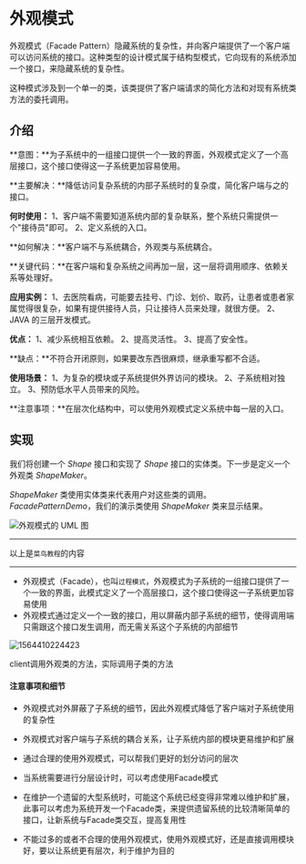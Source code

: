 # 外观模式

外观模式（Facade Pattern）隐藏系统的复杂性，并向客户端提供了一个客户端可以访问系统的接口。这种类型的设计模式属于结构型模式，它向现有的系统添加一个接口，来隐藏系统的复杂性。

这种模式涉及到一个单一的类，该类提供了客户端请求的简化方法和对现有系统类方法的委托调用。

## 介绍

**意图：**为子系统中的一组接口提供一个一致的界面，外观模式定义了一个高层接口，这个接口使得这一子系统更加容易使用。

**主要解决：**降低访问复杂系统的内部子系统时的复杂度，简化客户端与之的接口。

**何时使用：** 1、客户端不需要知道系统内部的复杂联系，整个系统只需提供一个"接待员"即可。 2、定义系统的入口。 

**如何解决：**客户端不与系统耦合，外观类与系统耦合。

**关键代码：**在客户端和复杂系统之间再加一层，这一层将调用顺序、依赖关系等处理好。

**应用实例：** 1、去医院看病，可能要去挂号、门诊、划价、取药，让患者或患者家属觉得很复杂，如果有提供接待人员，只让接待人员来处理，就很方便。 2、JAVA 的三层开发模式。 

**优点：** 1、减少系统相互依赖。 2、提高灵活性。 3、提高了安全性。 

**缺点：**不符合开闭原则，如果要改东西很麻烦，继承重写都不合适。

**使用场景：** 1、为复杂的模块或子系统提供外界访问的模块。 2、子系统相对独立。 3、预防低水平人员带来的风险。 

**注意事项：**在层次化结构中，可以使用外观模式定义系统中每一层的入口。

## 实现

我们将创建一个 *Shape* 接口和实现了 *Shape* 接口的实体类。下一步是定义一个外观类 *ShapeMaker*。

*ShapeMaker* 类使用实体类来代表用户对这些类的调用。*FacadePatternDemo*，我们的演示类使用 *ShapeMaker* 类来显示结果。

![外观模式的 UML 图](https://www.runoob.com/wp-content/uploads/2014/08/facade_pattern_uml_diagram.jpg)

---

以上是`菜鸟教程`的内容

---

- 外观模式（Facade），也叫`过程模式`，外观模式为子系统的一组接口提供了一个一致的界面，此模式定义了一个高层接口，这个接口使得这一子系统更加容易使用
- 外观模式通过定义一个一致的接口，用以屏蔽内部子系统的细节，使得调用端只需跟这个接口发生调用，而无需关系这个子系统的内部细节

![1564410224423](C:\Users\888\AppData\Roaming\Typora\typora-user-images\1564410224423.png)

client调用外观类的方法，实际调用子类的方法

#### 注意事项和细节

- 外观模式对外屏蔽了子系统的细节，因此外观模式降低了客户端对子系统使用的复杂性

- 外观模式对客户端与子系统的耦合关系，让子系统内部的模块更易维护和扩展

- 通过合理的使用外观模式，可以帮我们更好的划分访问的层次

- 当系统需要进行分层设计时，可以考虑使用Facade模式

- 在维护一个遗留的大型系统时，可能这个系统已经变得非常难以维护和扩展，此事可以考虑为系统开发一个Facade类，来提供遗留系统的比较清晰简单的接口，让新系统与Facade类交互，提高复用性

- 不能过多的或者不合理的使用外观模式，使用外观模式好，还是直接调用模块好，要以让系统更有层次，利于维护为目的

  